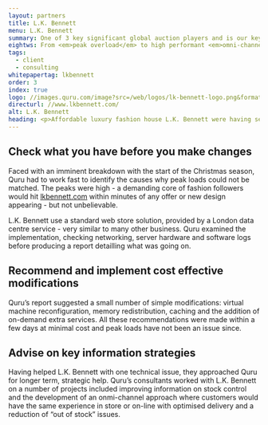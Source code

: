 ```yaml
---
layout: partners
title: L.K. Bennett
menu: L.K. Bennett
summary: One of 3 key significant global auction players and is our key enterprise partner and founding supporter.
eightws: From <em>peak overload</em> to high performant <em>omni-channel</em> sales
tags:
  - client
  - consulting
whitepapertag: lkbennett
order: 3
index: true
logo: //images.quru.com/image?src=/web/logos/lk-bennett-logo.png&format=png&fill=none
directurl: //www.lkbennett.com/
alt: L.K. Bennett
heading: <p>Affordable luxury fashion house L.K. Bennett were having serious issues with peak demand on-line; an emailed offer would quickly swamp them. Their PE owners decided that it needed to be fixed and called on Quru to take a look.</p><p>After a successful study of infrastructure and processes, peak loads could easily be managed. As a result, Quru were asked to continue to work with L.K. Bennett to help deliver better stock control, warehousing and an onmi-channel solution</p>
---
```

## Check what you have before you make changes

Faced with an imminent breakdown with the start of the Christmas season, Quru had to work fast to identify the causes why peak loads could not be matched. The peaks were high - a demanding core of fashion followers would hit [lkbennett.com](https://www.lkbennett.com) within minutes of any offer or new design appearing - but not unbelievable.

L.K. Bennett use a standard web store solution, provided by a London data centre service - very similar to many other business. Quru examined the implementation, checking networking, server hardware and software logs before producing a report detailling what was going on.

## Recommend and implement cost effective modifications

Quru&rsquo;s report suggested a small number of simple modifications: virtual machine reconfiguration, memory redistribution, caching and the addition of on-demand extra services. All these recommendations were made within a few days at minimal cost and peak loads have not been an issue since.


## Advise on key information strategies

Having helped L.K. Bennett with one technical issue, they approached Quru for longer term, strategic help. Quru&rsquo;s consultants worked with L.K. Bennett on a number of projects included improving information on stock control and the development of an onmi-channel approach where customers would have the same experience in store or on-line with optimised delivery and a reduction of &ldquo;out of stock&rdquo; issues.
